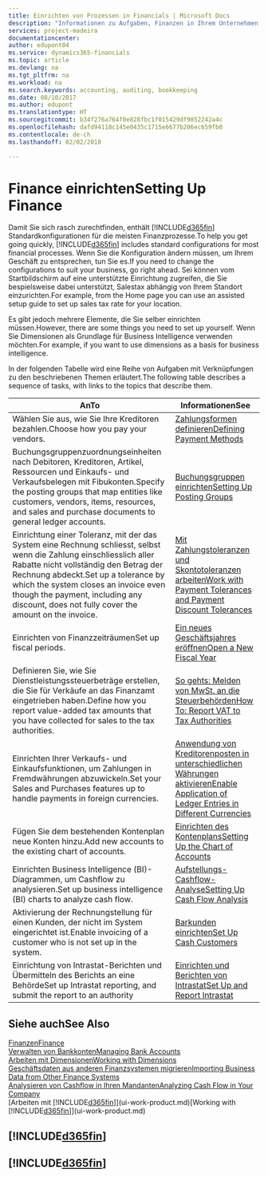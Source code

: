 ```yaml
---
title: Einrichten von Prozessen in Financials | Microsoft Docs
description: "Informationen zu Aufgaben, Finanzen in Ihrem Unternehmen einzurichten, um Ihrer Buchhaltung, oder Buchhaltungsanforderungen Prüfungen zu entsprechen."
services: project-madeira
documentationcenter: 
author: edupont04
ms.service: dynamics365-financials
ms.topic: article
ms.devlang: na
ms.tgt_pltfrm: na
ms.workload: na
ms.search.keywords: accounting, auditing, bookkeeping
ms.date: 08/10/2017
ms.author: edupont
ms.translationtype: HT
ms.sourcegitcommit: b34f276a764f0e828fbc1f015429df9852242a4c
ms.openlocfilehash: dafd94118c145e0435c1715e6677b206ec659fb0
ms.contentlocale: de-ch
ms.lasthandoff: 02/02/2018

---
```

# <a name="setting-up-finance"></a><span data-ttu-id="d24cf-103">Finance einrichten</span><span class="sxs-lookup"><span data-stu-id="d24cf-103">Setting Up Finance</span></span>
<span data-ttu-id="d24cf-104">Damit Sie sich rasch zurechtfinden, enthält [!INCLUDE[d365fin](includes/d365fin_md.md)]  Standardkonfigurationen für die meisten Finanzprozesse.</span><span class="sxs-lookup"><span data-stu-id="d24cf-104">To help you get going quickly, [!INCLUDE[d365fin](includes/d365fin_md.md)] includes standard configurations for most financial processes.</span></span> <span data-ttu-id="d24cf-105">Wenn Sie die Konfiguration ändern müssen, um Ihrem Geschäft zu entsprechen, tun Sie es.</span><span class="sxs-lookup"><span data-stu-id="d24cf-105">If you need to change the configurations to suit your business, go right ahead.</span></span> <span data-ttu-id="d24cf-106">Sei können vom Startbildschirm auf eine unterstützte Einrichtung zugreifen, die Sie bespielsweise dabei unterstützt, Salestax abhängig von Ihrem Standort einzurichten.</span><span class="sxs-lookup"><span data-stu-id="d24cf-106">For example, from the Home page you can use an assisted setup guide to set up sales tax rate for your location.</span></span>  

<span data-ttu-id="d24cf-107">Es gibt jedoch mehrere Elemente, die Sie selber einrichten müssen.</span><span class="sxs-lookup"><span data-stu-id="d24cf-107">However, there are some things you need to set up yourself.</span></span> <span data-ttu-id="d24cf-108">Wenn Sie Dimensionen als Grundlage für Business Intelligence verwenden möchten.</span><span class="sxs-lookup"><span data-stu-id="d24cf-108">For example, if you want to use dimensions as a basis for business intelligence.</span></span>  

<span data-ttu-id="d24cf-109">In der folgenden Tabelle wird eine Reihe von Aufgaben mit Verknüpfungen zu den beschriebenen Themen erläutert.</span><span class="sxs-lookup"><span data-stu-id="d24cf-109">The following table describes a sequence of tasks, with links to the topics that describe them.</span></span>

| <span data-ttu-id="d24cf-110">An</span><span class="sxs-lookup"><span data-stu-id="d24cf-110">To</span></span> | <span data-ttu-id="d24cf-111">Informationen</span><span class="sxs-lookup"><span data-stu-id="d24cf-111">See</span></span> |
| --- | --- |
| <span data-ttu-id="d24cf-112">Wählen Sie aus, wie Sie Ihre Kreditoren bezahlen.</span><span class="sxs-lookup"><span data-stu-id="d24cf-112">Choose how you pay your vendors.</span></span> |[<span data-ttu-id="d24cf-113">Zahlungsformen definieren</span><span class="sxs-lookup"><span data-stu-id="d24cf-113">Defining Payment Methods</span></span>](finance-payment-methods.md) |
| <span data-ttu-id="d24cf-114">Buchungsgruppenzuordnungseinheiten nach Debitoren, Kreditoren, Artikel, Ressourcen und Einkaufs- und Verkaufsbelegen mit Fibukonten.</span><span class="sxs-lookup"><span data-stu-id="d24cf-114">Specify the posting groups that map entities like customers, vendors, items, resources, and sales and purchase documents to general ledger accounts.</span></span> |[<span data-ttu-id="d24cf-115">Buchungsgruppen einrichten</span><span class="sxs-lookup"><span data-stu-id="d24cf-115">Setting Up Posting Groups</span></span>](finance-posting-groups.md)|
|<span data-ttu-id="d24cf-116">Einrichtung einer Toleranz, mit der das System eine Rechnung schliesst, selbst wenn die Zahlung einschliesslich aller Rabatte nicht vollständig den Betrag der Rechnung abdeckt.</span><span class="sxs-lookup"><span data-stu-id="d24cf-116">Set up a tolerance by which the system closes an invoice even though the payment, including any discount, does not fully cover the amount on the invoice.</span></span>|[<span data-ttu-id="d24cf-117">Mit Zahlungstoleranzen und Skontotoleranzen arbeiten</span><span class="sxs-lookup"><span data-stu-id="d24cf-117">Work with Payment Tolerances and Payment Discount Tolerances</span></span>](finance-payment-tolerance-and-payment-discount-tolerance.md)|
| <span data-ttu-id="d24cf-118">Einrichten von Finanzzeiträumen</span><span class="sxs-lookup"><span data-stu-id="d24cf-118">Set up fiscal periods.</span></span> |[<span data-ttu-id="d24cf-119">Ein neues Geschäftsjahres eröffnen</span><span class="sxs-lookup"><span data-stu-id="d24cf-119">Open a New Fiscal Year</span></span>](finance-how-open-new-fiscal-year.md) |
| <span data-ttu-id="d24cf-120">Definieren Sie, wie Sie Dienstleistungssteuerbeträge erstellen, die Sie für Verkäufe an das Finanzamt eingetrieben haben.</span><span class="sxs-lookup"><span data-stu-id="d24cf-120">Define how you report value-added tax amounts that you have collected for sales to the tax authorities.</span></span> |[<span data-ttu-id="d24cf-121">So gehts: Melden von MwSt. an die Steuerbehörden</span><span class="sxs-lookup"><span data-stu-id="d24cf-121">How To: Report VAT to Tax Authorities</span></span>](finance-how-report-vat.md)|
| <span data-ttu-id="d24cf-122">Einrichten Ihrer Verkaufs- und Einkaufsfunktionen, um Zahlungen in Fremdwährungen abzuwickeln.</span><span class="sxs-lookup"><span data-stu-id="d24cf-122">Set your Sales and Purchases features up to handle payments in foreign currencies.</span></span>|[<span data-ttu-id="d24cf-123">Anwendung von Kreditorenposten in unterschiedlichen Währungen aktivieren</span><span class="sxs-lookup"><span data-stu-id="d24cf-123">Enable Application of Ledger Entries in Different Currencies</span></span>](finance-how-enable-application-ledger-entries-different-currencies.md)
| <span data-ttu-id="d24cf-124">Fügen Sie dem bestehenden Kontenplan neue Konten hinzu.</span><span class="sxs-lookup"><span data-stu-id="d24cf-124">Add new accounts to the existing chart of accounts.</span></span> |[<span data-ttu-id="d24cf-125">Einrichten des Kontenplans</span><span class="sxs-lookup"><span data-stu-id="d24cf-125">Setting Up the Chart of Accounts</span></span>](finance-setup-chart-accounts.md) |
| <span data-ttu-id="d24cf-126">Einrichten Business Intelligence (BI)- Diagrammen, um Cashflow zu analysieren.</span><span class="sxs-lookup"><span data-stu-id="d24cf-126">Set up business intelligence (BI) charts to analyze cash flow.</span></span> |[<span data-ttu-id="d24cf-127">Aufstellungs-Cashflow-Analyse</span><span class="sxs-lookup"><span data-stu-id="d24cf-127">Setting Up Cash Flow Analysis</span></span>](finance-setup-cash-flow-analyses.md) |
|<span data-ttu-id="d24cf-128">Aktivierung der Rechnungstellung für einen Kunden, der nicht im System eingerichtet ist.</span><span class="sxs-lookup"><span data-stu-id="d24cf-128">Enable invoicing of a customer who is not set up in the system.</span></span>|[<span data-ttu-id="d24cf-129">Barkunden einrichten</span><span class="sxs-lookup"><span data-stu-id="d24cf-129">Set Up Cash Customers</span></span>](finance-how-to-set-up-cash-customers.md)|
| <span data-ttu-id="d24cf-130">Einrichtung von Intrastat-Berichten und Übermitteln des Berichts an eine Behörde</span><span class="sxs-lookup"><span data-stu-id="d24cf-130">Set up Intrastat reporting, and submit the report to an authority</span></span> | [<span data-ttu-id="d24cf-131">Einrichten und Berichten von Intrastat</span><span class="sxs-lookup"><span data-stu-id="d24cf-131">Set Up and Report Intrastat</span></span>](finance-how-setup-report-intrastat.md)|

## <a name="see-also"></a><span data-ttu-id="d24cf-132">Siehe auch</span><span class="sxs-lookup"><span data-stu-id="d24cf-132">See Also</span></span>
[<span data-ttu-id="d24cf-133">Finanzen</span><span class="sxs-lookup"><span data-stu-id="d24cf-133">Finance</span></span>](finance.md)  
[<span data-ttu-id="d24cf-134">Verwalten von Bankkonten</span><span class="sxs-lookup"><span data-stu-id="d24cf-134">Managing Bank Accounts</span></span>](bank-manage-bank-accounts.md)  
[<span data-ttu-id="d24cf-135">Arbeiten mit Dimensionen</span><span class="sxs-lookup"><span data-stu-id="d24cf-135">Working with Dimensions</span></span>](finance-dimensions.md)  
[<span data-ttu-id="d24cf-136">Geschäftsdaten aus anderen Finanzsystemen migrieren</span><span class="sxs-lookup"><span data-stu-id="d24cf-136">Importing Business Data from Other Finance Systems</span></span>](upload-data.md)  
[<span data-ttu-id="d24cf-137">Analysieren von Cashflow in Ihren Mandanten</span><span class="sxs-lookup"><span data-stu-id="d24cf-137">Analyzing Cash Flow in Your Company</span></span>](finance-analyze-cash-flow.md)  
<span data-ttu-id="d24cf-138">[Arbeiten mit [!INCLUDE[d365fin](includes/d365fin_md.md)]](ui-work-product.md)</span><span class="sxs-lookup"><span data-stu-id="d24cf-138">[Working with [!INCLUDE[d365fin](includes/d365fin_md.md)]](ui-work-product.md)</span></span>  

## [!INCLUDE[d365fin](includes/free_trial_md.md)]  
## [!INCLUDE[d365fin](includes/training_link_md.md)]

